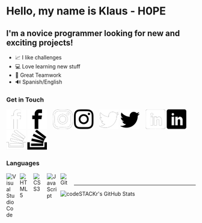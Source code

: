 <link href="style.css" rel="stylesheet"></link> 

# Hello, my name is Klaus - H0PE 

## I'm a novice programmer looking for new and exciting projects!

- 📈 I like challenges
- 💻 Love learning new stuff
- 🤝 Great Teamwork
- 🔊 Spanish/English

### Get in Touch

[![Icon width="500px"](icons/facebook_dark.svg)](https://www.facebook.com/klaus.cedilloarredondo#gh-dark-mode-only)
[![Icon](icons/facebook_light.svg)](https://www.facebook.com/klaus.cedilloarredondo#gh-light-mode-only)
&nbsp;&nbsp;
[![Icon](icons/instagram_dark.svg)](https://www.instagram.com/klausmc467/?hl=es#gh-dark-mode-only)
[![Icon](icons/instagram_light.svg)](https://www.instagram.com/klausmc467/?hl=es#gh-light-mode-only)
&nbsp;&nbsp;
[![Icon](icons/twitter_dark.svg)](https://www.linkedin.com/in/klaus-cedillo-b0a660231/#gh-dark-mode-only)
[![Icon](icons/twitter_light.svg)](https://www.linkedin.com/in/klaus-cedillo-b0a660231/#gh-light-mode-only)
&nbsp;&nbsp;
[![Icon](icons/linkedin_dark.svg)](https://www.linkedin.com/in/klaus-cedillo-b0a660231/#gh-dark-mode-only)
[![Icon](icons/linkedin_light.svg)](https://www.linkedin.com/in/klaus-cedillo-b0a660231/#gh-light-mode-only)
&nbsp;&nbsp;
[![Icon](icons/stackoverflow_dark.svg)](https://stackoverflow.com/users/18224816/klaus-manuel-cedillo#gh-dark-mode-only)
[![Icon](icons/stackoverflow_light.svg)](https://stackoverflow.com/users/18224816/klaus-manuel-cedillo#gh-light-mode-only)


### Languages

<img align="left" alt="Visual Studio Code" width="26px" src="https://cdn.jsdelivr.net/gh/devicons/devicon/icons/vscode/vscode-original.svg" style="padding-right:10px;" />
<img align="left" alt="HTML5" width="26px" src="https://cdn.jsdelivr.net/gh/devicons/devicon/icons/html5/html5-original.svg" style="padding-right:10px;" />
<img align="left" alt="CSS3" width="26px" src="https://cdn.jsdelivr.net/gh/devicons/devicon/icons/css3/css3-original.svg" style="padding-right:10px;" />
<img align="left" alt="JavaScript" width="26px" src="https://cdn.jsdelivr.net/gh/devicons/devicon/icons/javascript/javascript-original.svg" style="padding-right:10px;" />
<img align="left" alt="Git" width="26px" src="https://cdn.jsdelivr.net/gh/devicons/devicon/icons/git/git-original.svg" style="padding-right:10px;" />

<!-- Comming Soon -->

<!-- <img align="left" alt="Sass" width="26px" src="https://cdn.jsdelivr.net/gh/devicons/devicon/icons/sass/sass-original.svg" style="padding-right:10px;" /> -->
<!-- <img align="left" alt="React" width="26px" src="https://cdn.jsdelivr.net/gh/devicons/devicon/icons/react/react-original.svg" style="padding-right:10px;" />
<img align="left" alt="Gatsby" width="26px" src="https://cdn.jsdelivr.net/gh/devicons/devicon/icons/gatsby/gatsby-original.svg" style="padding-right:10px;" />
<img align="left" alt="GraphQL" width="26px" src="https://cdn.jsdelivr.net/gh/devicons/devicon/icons/graphql/graphql-plain.svg" style="padding-right:10px;" />
<img align="left" alt="Node.js" width="26px" src="https://cdn.jsdelivr.net/gh/devicons/devicon/icons/nodejs/nodejs-original.svg" style="padding-right:10px;" />
<img align="left" alt="Deno" width="26px" src="./img/deno-light.svg" style="padding-right:10px;" />
<img align="left" alt="MongoDB" width="26px" src="https://cdn.jsdelivr.net/gh/devicons/devicon/icons/mongodb/mongodb-original.svg" style="padding-right:10px;" />
<img align="left" alt="MySQL" width="26px" src="https://cdn.jsdelivr.net/gh/devicons/devicon/icons/mysql/mysql-original.svg" style="padding-right:10px;" /> -->



<br />

---

<img align="left" alt="codeSTACKr's GitHub Stats" src="https://github-readme-stats.vercel.app/api?username=H0PE467&show_icons=true&hide_border=false&title_color=ff652f&icon_color=FFE400&bg_color=09131B&text_color=ffffff&border_color=0c1a25" />



